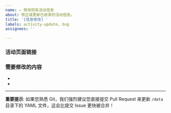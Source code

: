 ```yaml
---
name: ✏️ 修改现有活动信息
about: 修正或更新已收录的活动信息。
title: '[信息修改] '
labels: activity-update, bug
assignees: ''

---
```


### 活动页面链接
<!-- 请粘贴该活动在我们网站上的页面链接，方便我们快速定位。 -->


### 需要修改的内容
<!-- 
请清晰地描述需要修改的字段和新的正确值。例如：
- `timeline` 中的“报名截止”日期应改为 `'2024-08-15T23:59:59'`
- `place` 应改为 `线上`
- `description` 描述更新为：...
-->
-
-

---

**重要提示**: 如果您熟悉 Git，我们强烈建议您直接提交 Pull Request 来更新 `/data` 目录下的 YAML 文件，这会比提交 Issue 更快被合并！